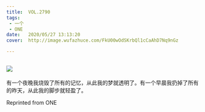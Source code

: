 ```yaml
---
title:	VOL.2790
tags:
 - 一个
 - ONE
date:	2020/05/27 13:13:20
cover:	http://image.wufazhuce.com/FkU00wOdSKrbQl1cCaAhD7Nq9nGz

---
```

![](http://image.wufazhuce.com/FkU00wOdSKrbQl1cCaAhD7Nq9nGz)
---

有一个夜晚我烧毁了所有的记忆，从此我的梦就透明了。有一个早晨我扔掉了所有的昨天，从此我的脚步就轻盈了。
 
Reprinted from ONE
